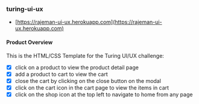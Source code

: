 ### turing-ui-ux

- [https://rajeman-ui-ux.herokuapp.com](https://rajeman-ui-ux.herokuapp.com)

#### Product Overview

This is the HTML/CSS Template for the Turing UI/UX challenge:

- [x] click on a product to view the product detail page
- [x] add a product to cart to view the cart
- [x] close the cart by clicking on the close button on the modal
- [x] click on the cart icon in the cart page to view the items in cart
- [x] click on the shop icon at the top left to navigate to home from any page
